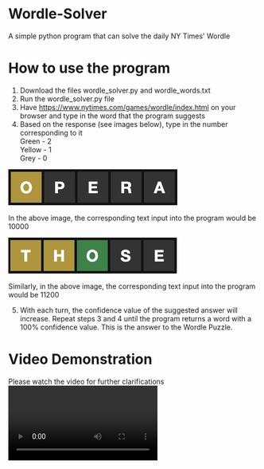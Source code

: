 # Wordle-Solver
A simple python program that can solve the daily NY Times' Wordle

# How to use the program
1) Download the files wordle_solver.py and wordle_words.txt
2) Run the wordle_solver.py file
3) Have https://www.nytimes.com/games/wordle/index.html on your browser and type in the word that the program suggests
4) Based on the response (see images below), type in the number corresponding to it  
Green - 2  
Yellow - 1  
Grey - 0 


![Example1 (Opera) Yellow-Grey-Grey-Grey-Grey](https://github.com/advaithsriram/Wordle-Solver/blob/main/images/example1.png)  

In the above image, the corresponding text input into the program would be 10000  

![Example2 (Those) Yellow-Yellow-Green-Grey-Grey](https://github.com/advaithsriram/Wordle-Solver/blob/main/images/example2.png)  

Similarly, in the above image, the corresponding text input into the program would be 11200  

5) With each turn, the confidence value of the suggested answer will increase. Repeat steps 3 and 4 until the program returns a word with a 100% confidence value. This is the answer to the Wordle Puzzle.

# Video Demonstration
Please watch the video for further clarifications  
![Video Demonstration](https://github.com/advaithsriram/Wordle-Solver/blob/main/wordle%20mar6.mov)
